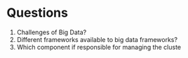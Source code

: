 # Questions

1. Challenges of Big Data?
2. Different frameworks available to big data frameworks?
3. Which component if responsible for managing the cluste
